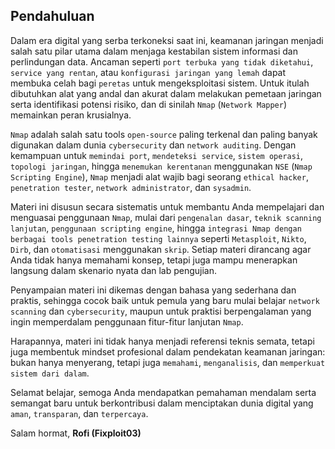 ## Pendahuluan

Dalam era digital yang serba terkoneksi saat ini, keamanan jaringan menjadi salah satu pilar utama dalam menjaga kestabilan sistem informasi dan perlindungan data. Ancaman seperti `port terbuka yang tidak diketahui`, `service yang rentan`, atau `konfigurasi jaringan yang lemah` dapat membuka celah bagi `peretas` untuk mengeksploitasi sistem. Untuk itulah dibutuhkan alat yang andal dan akurat dalam melakukan pemetaan jaringan serta identifikasi potensi risiko, dan di sinilah `Nmap` (`Network Mapper`) memainkan peran krusialnya.

`Nmap` adalah salah satu tools `open-source` paling terkenal dan paling banyak digunakan dalam dunia `cybersecurity` dan `network auditing`. Dengan kemampuan untuk `memindai port`, `mendeteksi service`, `sistem operasi`, `topologi jaringan`, hingga `menemukan kerentanan` menggunakan `NSE` (`Nmap Scripting Engine`), `Nmap` menjadi alat wajib bagi seorang `ethical hacker`, `penetration tester`, `network administrator`, dan `sysadmin`.

Materi ini disusun secara sistematis untuk membantu Anda mempelajari dan menguasai penggunaan `Nmap`, mulai dari `pengenalan dasar`, `teknik scanning lanjutan`, `penggunaan scripting engine`, hingga `integrasi Nmap dengan berbagai tools penetration testing lainnya` seperti `Metasploit`, `Nikto`, `Dirb`, dan `otomatisasi` menggunakan `skrip`. Setiap materi dirancang agar Anda tidak hanya memahami konsep, tetapi juga mampu menerapkan langsung dalam skenario nyata dan lab pengujian.

Penyampaian materi ini dikemas dengan bahasa yang sederhana dan praktis, sehingga cocok baik untuk pemula yang baru mulai belajar `network scanning` dan `cybersecurity`, maupun untuk praktisi berpengalaman yang ingin memperdalam penggunaan fitur-fitur lanjutan `Nmap`.

Harapannya, materi ini tidak hanya menjadi referensi teknis semata, tetapi juga membentuk mindset profesional dalam pendekatan keamanan jaringan: bukan hanya menyerang, tetapi juga `memahami`, `menganalisis`, dan `memperkuat sistem dari dalam`.

Selamat belajar, semoga Anda mendapatkan pemahaman mendalam serta semangat baru untuk berkontribusi dalam menciptakan dunia digital yang `aman`, `transparan`, dan `terpercaya`.

Salam hormat, **Rofi (Fixploit03)**
